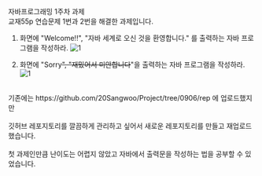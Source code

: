 자바프로그래밍 1주차 과제<br>
교재55p 연습문제 1번과 2번을 해결한 과제입니다.

1. 화면에 "Welcome!!", "자바 세계로 오신 것을 환영합니다." 를 출력하는 자바 프로그램을 작성하라.
![1](https://github.com/20Sangwoo/java/assets/144245121/42f6d838-3469-40ee-abf9-0dbaf69494dc)





2. 화면에 "Sorry~~", "재밌어서 미안합니다~~"을 출력하는 자바 프로그램을 작성하라.
![1](https://github.com/20Sangwoo/java/assets/144245121/235a7831-38bb-400f-8ffe-6d8a18d186ae)


<br>
기존에는 https://github.com/20Sangwoo/Project/tree/0906/rep 에 업로드했지만 
<br><br>깃허브 레포지토리를 깔끔하게 관리하고 싶어서 새로운 레포지토리를 만들고 재업로드했습니다.
<br><br>첫 과제인만큼 난이도는 어렵지 않았고 자바에서 출력문을 작성하는 법을 공부할 수 있었습니다.
